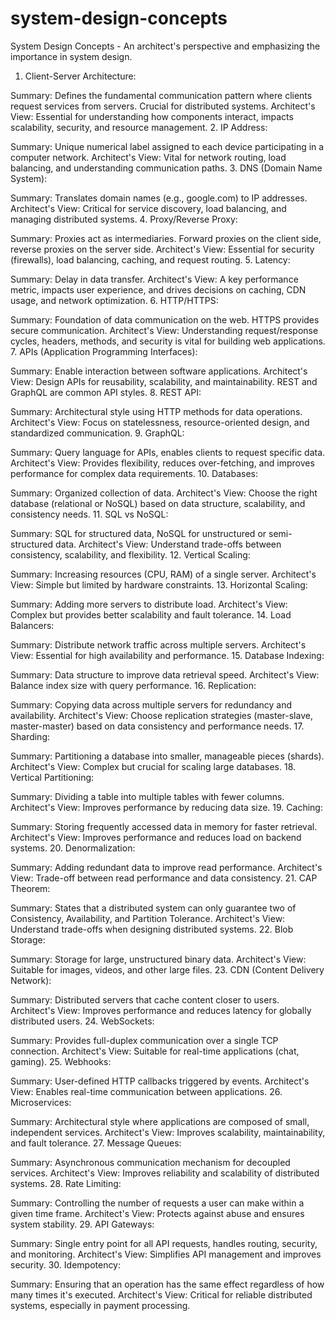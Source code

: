 # system-design-concepts

System Design Concepts - An architect's perspective and emphasizing the importance in system design.

1. Client-Server Architecture:

Summary: Defines the fundamental communication pattern where clients request services from servers. Crucial for distributed systems.
Architect's View: Essential for understanding how components interact, impacts scalability, security, and resource management.
2. IP Address:

Summary: Unique numerical label assigned to each device participating in a computer network.
Architect's View: Vital for network routing, load balancing, and understanding communication paths.
3. DNS (Domain Name System):

Summary: Translates domain names (e.g., google.com) to IP addresses.
Architect's View: Critical for service discovery, load balancing, and managing distributed systems.
4. Proxy/Reverse Proxy:

Summary: Proxies act as intermediaries. Forward proxies on the client side, reverse proxies on the server side.
Architect's View: Essential for security (firewalls), load balancing, caching, and request routing.
5. Latency:

Summary: Delay in data transfer.
Architect's View: A key performance metric, impacts user experience, and drives decisions on caching, CDN usage, and network optimization.
6. HTTP/HTTPS:

Summary: Foundation of data communication on the web. HTTPS provides secure communication.
Architect's View: Understanding request/response cycles, headers, methods, and security is vital for building web applications.
7. APIs (Application Programming Interfaces):

Summary: Enable interaction between software applications.
Architect's View: Design APIs for reusability, scalability, and maintainability. REST and GraphQL are common API styles.
8. REST API:

Summary: Architectural style using HTTP methods for data operations.
Architect's View: Focus on statelessness, resource-oriented design, and standardized communication.
9. GraphQL:

Summary: Query language for APIs, enables clients to request specific data.
Architect's View: Provides flexibility, reduces over-fetching, and improves performance for complex data requirements.
10. Databases:

Summary: Organized collection of data.
Architect's View: Choose the right database (relational or NoSQL) based on data structure, scalability, and consistency needs.
11. SQL vs NoSQL:

Summary: SQL for structured data, NoSQL for unstructured or semi-structured data.
Architect's View: Understand trade-offs between consistency, scalability, and flexibility.
12. Vertical Scaling:

Summary: Increasing resources (CPU, RAM) of a single server.
Architect's View: Simple but limited by hardware constraints.
13. Horizontal Scaling:

Summary: Adding more servers to distribute load.
Architect's View: Complex but provides better scalability and fault tolerance.
14. Load Balancers:

Summary: Distribute network traffic across multiple servers.
Architect's View: Essential for high availability and performance.
15. Database Indexing:

Summary: Data structure to improve data retrieval speed.
Architect's View: Balance index size with query performance.
16. Replication:

Summary: Copying data across multiple servers for redundancy and availability.
Architect's View: Choose replication strategies (master-slave, master-master) based on data consistency and performance needs.
17. Sharding:

Summary: Partitioning a database into smaller, manageable pieces (shards).
Architect's View: Complex but crucial for scaling large databases.
18. Vertical Partitioning:

Summary: Dividing a table into multiple tables with fewer columns.
Architect's View: Improves performance by reducing data size.
19. Caching:

Summary: Storing frequently accessed data in memory for faster retrieval.
Architect's View: Improves performance and reduces load on backend systems.
20. Denormalization:

Summary: Adding redundant data to improve read performance.
Architect's View: Trade-off between read performance and data consistency.
21. CAP Theorem:

Summary: States that a distributed system can only guarantee two of Consistency, Availability, and Partition Tolerance.
Architect's View: Understand trade-offs when designing distributed systems.
22. Blob Storage:

Summary: Storage for large, unstructured binary data.
Architect's View: Suitable for images, videos, and other large files.
23. CDN (Content Delivery Network):

Summary: Distributed servers that cache content closer to users.
Architect's View: Improves performance and reduces latency for globally distributed users.
24. WebSockets:

Summary: Provides full-duplex communication over a single TCP connection.
Architect's View: Suitable for real-time applications (chat, gaming).
25. Webhooks:

Summary: User-defined HTTP callbacks triggered by events.
Architect's View: Enables real-time communication between applications.
26. Microservices:

Summary: Architectural style where applications are composed of small, independent services.
Architect's View: Improves scalability, maintainability, and fault tolerance.
27. Message Queues:

Summary: Asynchronous communication mechanism for decoupled services.
Architect's View: Improves reliability and scalability of distributed systems.
28. Rate Limiting:

Summary: Controlling the number of requests a user can make within a given time frame.
Architect's View: Protects against abuse and ensures system stability.
29. API Gateways:

Summary: Single entry point for all API requests, handles routing, security, and monitoring.
Architect's View: Simplifies API management and improves security.
30. Idempotency:

Summary: Ensuring that an operation has the same effect regardless of how many times it's executed.
Architect's View: Critical for reliable distributed systems, especially in payment processing.
